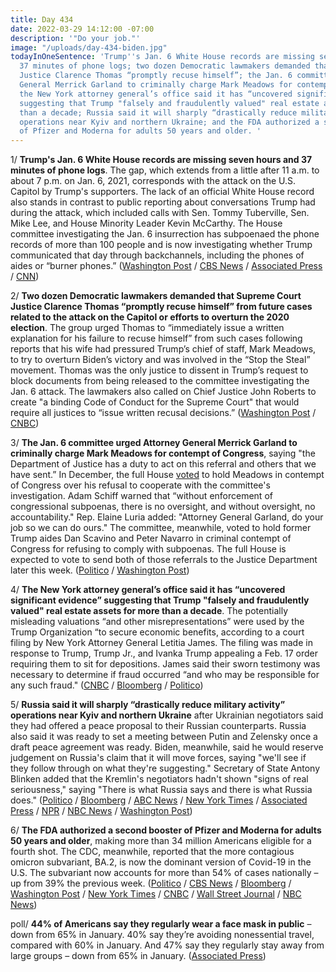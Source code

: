 ```yaml
---
title: Day 434
date: 2022-03-29 14:12:00 -07:00
description: '"Do your job."'
image: "/uploads/day-434-biden.jpg"
todayInOneSentence: 'Trump''s Jan. 6 White House records are missing seven hours and
  37 minutes of phone logs; two dozen Democratic lawmakers demanded that Supreme Court
  Justice Clarence Thomas “promptly recuse himself”; the Jan. 6 committee urged Attorney
  General Merrick Garland to criminally charge Mark Meadows for contempt of Congress;
  the New York attorney general’s office said it has “uncovered significant evidence”
  suggesting that Trump "falsely and fraudulently valued" real estate assets for more
  than a decade; Russia said it will sharply “drastically reduce military activity”
  operations near Kyiv and northern Ukraine; and the FDA authorized a second booster
  of Pfizer and Moderna for adults 50 years and older. '
---
```


1/ **Trump's Jan. 6 White House records are missing seven hours and 37 minutes of phone logs**. The gap, which extends from a little after 11 a.m. to about 7 p.m. on Jan. 6, 2021, corresponds with the attack on the U.S. Capitol by Trump's supporters. The lack of an official White House record also stands in contrast to public reporting about conversations Trump had during the attack, which included calls with Sen. Tommy Tuberville, Sen. Mike Lee, and House Minority Leader Kevin McCarthy. The House committee investigating the Jan. 6 insurrection has subpoenaed the phone records of more than 100 people and is now investigating whether Trump communicated that day through backchannels, including the phones of aides or “burner phones.” ([Washington Post](https://www.washingtonpost.com/politics/2022/03/29/trump-white-house-logs/) / [CBS News](https://www.cbsnews.com/news/trump-calls-seven-hour-gap-january-6/) / [Associated Press](https://apnews.com/article/capitol-siege-donald-trump-dd00501687003ec2ad3b4929a80ba83a) / [CNN](https://www.cnn.com/2022/03/29/politics/trump-january-6-phone-records/index.html))

2/ **Two dozen Democratic lawmakers demanded that Supreme Court Justice Clarence Thomas “promptly recuse himself” from future cases related to the attack on the Capitol or efforts to overturn the 2020 election**. The group urged Thomas to “immediately issue a written explanation for his failure to recuse himself” from such cases following reports that his wife had pressured Trump’s chief of staff, Mark Meadows, to try to overturn Biden’s victory and was involved in the “Stop the Steal” movement. Thomas was the only justice to dissent in  Trump’s request to block documents from being released to the committee investigating the Jan. 6 attack. The lawmakers also called on Chief Justice John Roberts to create "a binding Code of Conduct for the Supreme Court" that would require all justices to “issue written recusal decisions.” ([Washington Post](https://www.washingtonpost.com/politics/2022/03/29/democrats-clarence-thomas-recuse-jan6-letter/) / [CNBC](https://www.cnbc.com/2022/03/29/democrats-urge-supreme-courts-clarence-thomas-to-recuse-himself-from-election-cases.html))

3/ **The Jan. 6 committee urged Attorney General Merrick Garland to criminally charge Mark Meadows for contempt of Congress**, saying "the Department of Justice has a duty to act on this referral and others that we have sent.” In December, the full House [voted](https://whatthefuckjusthappenedtoday.com/2021/12/15/day-330/#2-the-house-voted-to-hold-mark-meado) to hold Meadows in contempt of Congress over his refusal to cooperate with the committee's investigation. Adam Schiff warned that “without enforcement of congressional subpoenas, there is no oversight, and without oversight, no accountability." Rep. Elaine Luria added: "Attorney General Garland, do your job so we can do ours." The committee, meanwhile, voted to hold former Trump aides Dan Scavino and Peter Navarro in criminal contempt of Congress for refusing to comply with subpoenas. The full House is expected to vote to send both of those referrals to the Justice Department later this week. ([Politico](https://www.politico.com/news/2022/03/28/jan-6-committee-doj-meadows-contempt-00021172) / [Washington Post](https://www.washingtonpost.com/politics/2022/03/28/jan-6-committee-thomas-trump/))

4/ **The New York attorney general’s office said it has “uncovered significant evidence” suggesting that Trump "falsely and fraudulently valued" real estate assets for more than a decade**. The potentially misleading valuations “and other misrepresentations” were used by the Trump Organization “to secure economic benefits, according to a court filing by New York Attorney General Letitia James. The filing was made in response to Trump, Trump Jr., and Ivanka Trump appealing a Feb. 17 order requiring them to sit for depositions.
James said their sworn testimony was necessary to determine if fraud occurred “and who may be responsible for any such fraud." ([CNBC](https://www.cnbc.com/2022/03/29/ny-ag-probe-suggests-trump-business-misstated-asset-values-for-years.html) / [Bloomberg](https://www.bloomberg.com/news/articles/2022-03-29/trump-must-testify-about-misleading-valuations-n-y-says?sref=MIBMEEoj) / [Politico](https://www.politico.com/news/2022/03/25/trump-property-values-tish-james-00020279))

5/ **Russia said it will sharply “drastically reduce military activity” operations near Kyiv and northern Ukraine** after Ukrainian negotiators said they had offered a peace proposal to their Russian counterparts. Russia also said it was ready to set a meeting between Putin and Zelensky once a draft peace agreement was ready. Biden, meanwhile, said he would reserve judgement on Russia's claim that it will move forces, saying "we'll see if they follow through on what they're suggesting." Secretary of State Antony Blinken added that the Kremlin's negotiators hadn't shown "signs of real seriousness," saying "There is what Russia says and there is what Russia does." ([Politico](https://www.politico.com/news/2022/03/29/biden-russia-ukraine-kyiv-00021328) / [Bloomberg](https://www.bloomberg.com/news/articles/2022-03-29/ukraine-update-kyiv-seeks-cease-fire-deal-in-russia-talks?srnd=premium&sref=MIBMEEoj) / [ABC News](https://abcnews.go.com/Politics/us-skeptical-peace-talks-russia-claims-pull-back/story?id=83742105) / [New York Times](https://www.nytimes.com/live/2022/03/29/world/ukraine-russia-war) / [Associated Press](https://apnews.com/article/russia-ukraine-zelenskyy-ap-top-news-europe-istanbul-4625afe04bd10a05c14914bb9f4ef0b0) / [NPR](https://www.npr.org/2022/03/29/1089511141/russia-ukraine-war-peace-talks) / [NBC News](https://www.nbcnews.com/news/world/live-blog/ukraine-russia-war-live-updates-delegations-arrive-peace-talks-n1293490#ncrd1293598) / [Washington Post](https://www.washingtonpost.com/national-security/2022/03/29/ukraine-russia-turkey-negotiations/))

6/ **The FDA authorized a second booster of Pfizer and Moderna for adults 50 years and older**, making more than 34 million Americans eligible for a fourth shot. The CDC, meanwhile, reported that the more contagious omicron subvariant, BA.2, is now the dominant version of Covid-19 in the U.S. The subvariant now accounts for more than 54% of cases nationally – up from 39% the previous week. ([Politico](https://www.politico.com/news/2022/03/29/fda-additional-booster-pfizer-moderna-covid-vaccine-00021248) / [CBS News](https://www.cbsnews.com/news/covid-vaccine-second-booster-fda-authorizes-age-50-older/) / [Bloomberg](https://www.bloomberg.com/news/articles/2022-03-29/fda-clears-way-for-millions-to-get-additional-covid-19-boosters?sref=MIBMEEoj) / [Washington Post](https://www.washingtonpost.com/health/2022/03/29/fda-authorizes-second-booster-shot/) / [New York Times](https://www.nytimes.com/live/2022/03/29/world/covid-19-mandates-cases-vaccine/the-fda-authorizes-second-covid-booster-shots-for-those-50-and-older) / [CNBC](https://www.cnbc.com/2022/03/29/more-contagious-omicron-bapoint2-covid-subvariant-dominant-in-the-us-cdc-says.html) / [Wall Street Journal](https://www.wsj.com/articles/omicron-ba-2-variant-is-dominant-in-u-s-cdc-estimates-11648570107) / [NBC News](https://www.nbcnews.com/health/health-news/omicron-subvariant-ba2-dominant-coronavirus-strain-cdc-rcna21993))

poll/ **44% of Americans say they regularly wear a face mask in public** – down from 65% in January. 40% say they’re avoiding nonessential travel, compared with 60% in January. And 47% say they regularly stay away from large groups – down from 65% in January. ([Associated Press](https://apnews.com/article/covid-health-pandemics-only-on-ap-0591f708c28ebb824a7d36cd3f7f5878))
